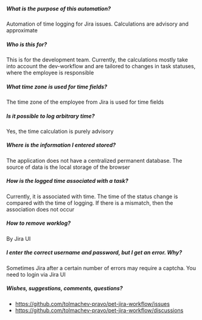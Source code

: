 ﻿##### What is the purpose of this automation?
Automation of time logging for Jira issues. Calculations are advisory and approximate

##### Who is this for?
This is for the development team. Currently, the calculations mostly take into account the dev-workflow and are tailored to changes in task statuses, where the employee is responsible

##### What time zone is used for time fields?
The time zone of the employee from Jira is used for time fields

##### Is it possible to log arbitrary time?
Yes, the time calculation is purely advisory

##### Where is the information I entered stored?
The application does not have a centralized permanent database. The source of data is the local storage of the browser

##### How is the logged time associated with a task?
Currently, it is associated with time. The time of the status change is compared with the time of logging. If there is a mismatch, then the association does not occur
##### How to remove worklog?
By Jira UI

##### I enter the correct username and password, but I get an error. Why?
Sometimes Jira after a certain number of errors may require a captcha. You need to login via Jira UI

##### Wishes, suggestions, comments, questions?
- https://github.com/tolmachev-pravo/pet-jira-workflow/issues
- https://github.com/tolmachev-pravo/pet-jira-workflow/discussions